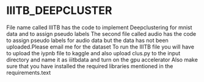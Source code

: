 # IIITB_DEEPCLUSTER
File name called IIITB has the code to implement Deepclustering for mnist data and to assign pseudo labels
The second file called audio has the code to assign pseudo labels for audio data but the data has not been uploaded.Please email me for the dataset
To run the IIITB file you will have to upload the iypnb file to kaggle and also upload clus.py to the input directory and name it as iiitbdata and turn on the gpu accelerator 
Also make sure that you have installed the required libraries mentioned in the requirements.text
